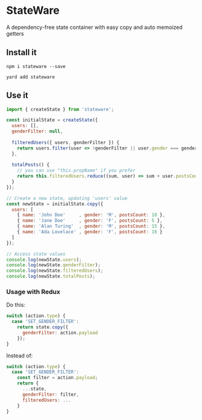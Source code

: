 # StateWare
A dependency-free state container with easy copy and auto memoized getters

## Install it
`npm i stateware --save`

`yard add stateware`

## Use it
```js
import { createState } from 'stateware';

const initialState = createState({
  users: [],
  genderFilter: null,
  
  filteredUsers({ users, genderFilter }) {
    return users.filter(user => !genderFilter || user.gender === genderFilter);
  },
  
  totalPosts() {
    // you can use "this.propName" if you prefer
    return this.filteredUsers.reduce((sum, user) => sum + user.postsCount, 0);
  }
});

// Create a new state, updating 'users' value
const newState = initialState.copy({
  users: [
    { name: 'John Doe'     , gender: 'M', postsCount: 10 },
    { name: 'Jane Doe'     , gender: 'F', postsCount: 5 },
    { name: 'Alan Turing'  , gender: 'M', postsCount: 15 },
    { name: 'Ada Lovelace' , gender: 'F', postsCount: 16 }
  ]
});

// Access state values
console.log(newState.users);
console.log(newState.genderFilter);
console.log(newState.filteredUsers);
console.log(newState.totalPosts);

```

### Usage with Redux

Do this:
```js
switch (action.type) {
  case 'SET_GENDER_FILTER':
    return state.copy({
      genderFilter: action.payload
    });
}
```

Instead of:
```js
switch (action.type) {
  case 'SET_GENDER_FILTER':
    const filter = action.payload;
    return {
      ...state,
      genderFilter: filter,
      filteredUsers: ...
    }
}
```
